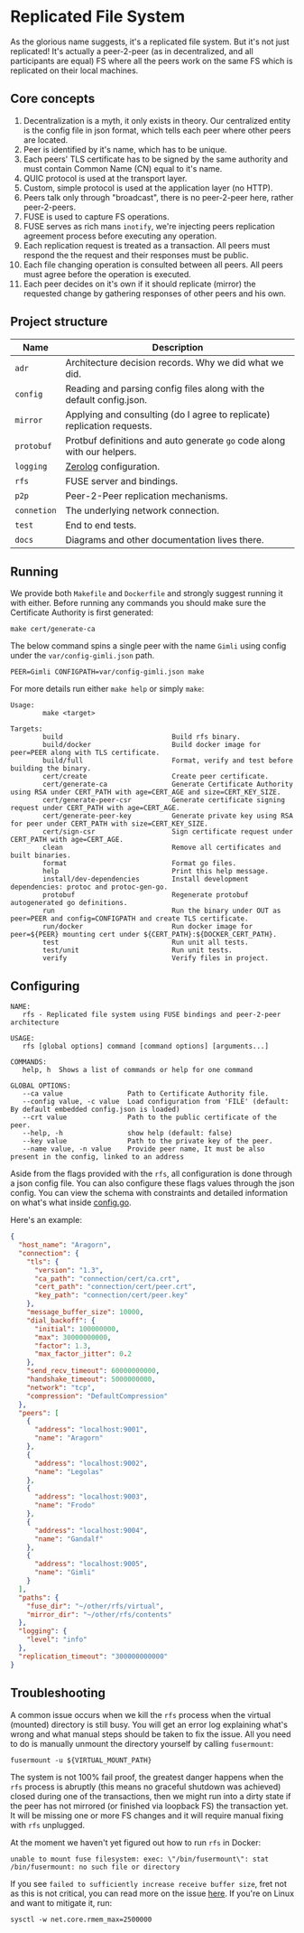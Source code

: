 # Replicated File System

As the glorious name suggests, it's a replicated file system.
But it's not just replicated! It's actually a peer-2-peer
(as in decentralized, and all participants are equal) FS where all the
peers work on the same FS which is replicated on their local machines.

## Core concepts

1. Decentralization is a myth, it only exists in theory.
   Our centralized entity is the config file in json format, which tells
   each peer where other peers are located.
2. Peer is identified by it's name, which has to be unique.
3. Each peers' TLS certificate has to be signed by the same authority
   and must contain Common Name (CN) equal to it's name.
4. QUIC protocol is used at the transport layer.
5. Custom, simple protocol is used at the application layer (no HTTP).
6. Peers talk only through "broadcast", there is no peer-2-peer here, rather peer-2-peers.
7. FUSE is used to capture FS operations.
8. FUSE serves as rich mans `inotify`,
   we're injecting peers replication agreement process before executing any operation.
9. Each replication request is treated as a transaction.
   All peers must respond the the request and their responses must be public.
10. Each file changing operation is consulted between all peers.
    All peers must agree before the operation is executed.
11. Each peer decides on it's own if it should replicate (mirror) the requested change
    by gathering responses of other peers and his own.

## Project structure

| Name        | Description                                                             |
|-------------|-------------------------------------------------------------------------|
| `adr`       | Architecture decision records. Why we did what we did.                  |
| `config`    | Reading and parsing config files along with the default config.json.    |
| `mirror`    | Applying and consulting (do I agree to replicate) replication requests. |
| `protobuf`  | Protbuf definitions and auto generate `go` code along with our helpers. |
| `logging`   | [Zerolog](https://github.com/rs/zerolog) configuration.                 |
| `rfs`       | FUSE server and bindings.                                               |
| `p2p`       | Peer-2-Peer replication mechanisms.                                     |
| `connetion` | The underlying network connection.                                      |
| `test`      | End to end tests.                                                       |
| `docs`      | Diagrams and other documentation lives there.                           |

## Running

We provide both `Makefile` and `Dockerfile` and strongly suggest running it with either.
Before running any commands you should make sure the Certificate Authority is first generated:

```shell
make cert/generate-ca
```

The below command spins a single peer with the name `Gimli` using config under the `var/config-gimli.json` path.

```shell
PEER=Gimli CONFIGPATH=var/config-gimli.json make
```

For more details run either `make help` or simply `make`:

```text
Usage:
        make <target>

Targets:
        build                           Build rfs binary.
        build/docker                    Build docker image for peer=PEER along with TLS certificate.
        build/full                      Format, verify and test before building the binary.
        cert/create                     Create peer certificate.
        cert/generate-ca                Generate Certificate Authority using RSA under CERT_PATH with age=CERT_AGE and size=CERT_KEY_SIZE.
        cert/generate-peer-csr          Generate certificate signing request under CERT_PATH with age=CERT_AGE.
        cert/generate-peer-key          Generate private key using RSA for peer under CERT_PATH with size=CERT_KEY_SIZE.
        cert/sign-csr                   Sign certificate request under CERT_PATH with age=CERT_AGE.
        clean                           Remove all certificates and built binaries.
        format                          Format go files.
        help                            Print this help message.
        install/dev-dependencies        Install development dependencies: protoc and protoc-gen-go.
        protobuf                        Regenerate protobuf autogenerated go definitions.
        run                             Run the binary under OUT as peer=PEER and config=CONFIGPATH and create TLS certificate.
        run/docker                      Run docker image for peer=${PEER} mounting cert under ${CERT_PATH}:${DOCKER_CERT_PATH}.
        test                            Run unit all tests.
        test/unit                       Run unit tests.
        verify                          Verify files in project.
```

## Configuring

```text
NAME:
   rfs - Replicated file system using FUSE bindings and peer-2-peer architecture

USAGE:
   rfs [global options] command [command options] [arguments...]

COMMANDS:
   help, h  Shows a list of commands or help for one command

GLOBAL OPTIONS:
   --ca value                Path to Certificate Authority file.
   --config value, -c value  Load configuration from 'FILE' (default: By default embedded config.json is loaded)
   --crt value               Path to the public certificate of the peer.
   --help, -h                show help (default: false)
   --key value               Path to the private key of the peer.
   --name value, -n value    Provide peer name, It must be also present in the config, linked to an address
```

Aside from the flags provided with the `rfs`, all configuration is done through a json config file.
You can also configure these flags values through the json config.
You can view the schema with constraints and detailed information on what's what
inside [config.go](./config/config.go).

Here's an example:

```json
{
  "host_name": "Aragorn",
  "connection": {
    "tls": {
      "version": "1.3",
      "ca_path": "connection/cert/ca.crt",
      "cert_path": "connection/cert/peer.crt",
      "key_path": "connection/cert/peer.key"
    },
    "message_buffer_size": 10000,
    "dial_backoff": {
      "initial": 100000000,
      "max": 30000000000,
      "factor": 1.3,
      "max_factor_jitter": 0.2
    },
    "send_recv_timeout": 60000000000,
    "handshake_timeout": 5000000000,
    "network": "tcp",
    "compression": "DefaultCompression"
  },
  "peers": [
    {
      "address": "localhost:9001",
      "name": "Aragorn"
    },
    {
      "address": "localhost:9002",
      "name": "Legolas"
    },
    {
      "address": "localhost:9003",
      "name": "Frodo"
    },
    {
      "address": "localhost:9004",
      "name": "Gandalf"
    },
    {
      "address": "localhost:9005",
      "name": "Gimli"
    }
  ],
  "paths": {
    "fuse_dir": "~/other/rfs/virtual",
    "mirror_dir": "~/other/rfs/contents"
  },
  "logging": {
    "level": "info"
  },
  "replication_timeout": "300000000000"
}
```

## Troubleshooting

A common issue occurs when we kill the `rfs` process when the virtual (mounted) directory is still busy.
You will get an error log explaining what's wrong and what manual steps should be taken to fix the issue.
All you need to do is manually unmount the directory yourself by calling `fusermount`:

```shell
fusermount -u ${VIRTUAL_MOUNT_PATH}
```

The system is not 100% fail proof, the greatest danger happens when the `rfs` process is abruptly
(this means no graceful shutdown was achieved) closed during one of the transactions, then we might run
into a dirty state if the peer has not mirrored (or finished via loopback FS) the transaction yet.
It will be missing one or more FS changes and it will require manual fixing with `rfs` unplugged.

At the moment we haven't yet figured out how to run `rfs` in Docker:

```text
unable to mount fuse filesystem: exec: \"/bin/fusermount\": stat /bin/fusermount: no such file or directory
```

If you see `failed to sufficiently increase receive buffer size`, fret not as this is not critical, you can
read more on the issue [here](https://github.com/lucas-clemente/quic-go/wiki/UDP-Receive-Buffer-Size).
If you're on Linux and want to mitigate it, run:

```shell
sysctl -w net.core.rmem_max=2500000
```